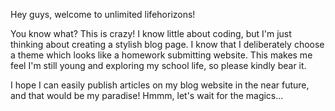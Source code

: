 Hey guys, welcome to unlimited lifehorizons!

You know what? This is crazy! I know little about coding, but I'm just thinking about creating a stylish blog page. I know that I deliberately choose a theme which looks like a homework submitting website. This makes me feel I'm still young and exploring my school life, so please kindly bear it.

I hope I can easily publish articles on my blog website in the near future, and that would be my paradise! Hmmm, let's wait for the magics...
